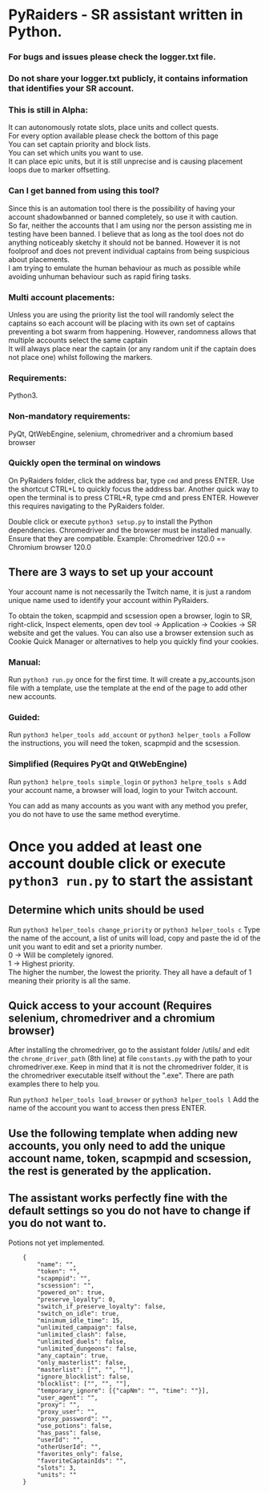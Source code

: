 # PyRaiders - SR assistant written in Python.

### For bugs and issues please check the logger.txt file.
### Do not share your logger.txt publicly, it contains information that identifies your SR account.

### This is still in Alpha:
It can autonomously rotate slots, place units and collect quests.<br>
For every option available please check the bottom of this page<br>
You can set captain priority and block lists.<br>
You can set which units you want to use.<br>
It can place epic units, but it is still unprecise and is causing placement loops due to marker offsetting.<br>

### Can I get banned from using this tool?
Since this is an automation tool there is the possibility of having your account shadowbanned or banned completely, so use it with caution.<br>
So far, neither the accounts that I am using nor the person assisting me in testing have been banned. I believe that as long as the tool does not do anything noticeably sketchy it should not be banned. However it is not foolproof and does not prevent individual captains from being suspicious about placements.<br>
I am trying to emulate the human behaviour as much as possible while avoiding unhuman behaviour such as rapid firing tasks.

### Multi account placements:
Unless you are using the priority list the tool will randomly select the captains so each account will be placing with its own set of captains preventing a bot swarm from happening. However, randomness allows that multiple accounts select the same captain <br>
It will always place near the captain (or any random unit if the captain does not place one) whilst following the markers.

### Requirements:
Python3.

### Non-mandatory requirements:
PyQt, QtWebEngine, selenium, chromedriver and a chromium based browser

### Quickly open the terminal on windows
On PyRaiders folder, click the address bar, type ```cmd``` and press ENTER. Use the shortcut CTRL+L to quickly focus the address bar.
Another quick way to open the terminal is to press CTRL+R, type cmd and press ENTER. However this requires navigating to the PyRaiders folder.

Double click or execute ```python3 setup.py``` to install the Python dependencies.
Chromedriver and the browser must be installed manually. Ensure that they are compatible. Example: Chromedriver 120.0 == Chromium browser 120.0

## There are 3 ways to set up your account
Your account name is not necessarily the Twitch name, it is just a random unique name used to identify your account within PyRaiders.

To obtain the token, scapmpid and scsession open a browser, login to SR, right-click, Inspect elements, open dev tool -> Application -> Cookies -> SR website and get the values.
You can also use a browser extension such as Cookie Quick Manager or alternatives to help you quickly find your cookies.

### Manual: 
Run ```python3 run.py``` once for the first time. It will create a py_accounts.json file with a template, use the template at the end of the page to add other new accounts.

### Guided:
Run ```python3 helper_tools add_account``` or ```python3 helper_tools a```
Follow the instructions, you will need the token, scapmpid and the scsession.

### Simplified (Requires PyQt and QtWebEngine)
Run ```python3 helpre_tools simple_login``` or ```python3 helpre_tools s```
Add your account name, a browser will load, login to your Twitch account.

You can add as many accounts as you want with any method you prefer, you do not have to use the same method everytime.

# Once you added at least one account double click or execute ```python3 run.py``` to start the assistant

## Determine which units should be used 
Run ```python3 helper_tools change_priority``` or ```python3 helper_tools c```
Type the name of the account, a list of units will load, copy and paste the id of the unit you want to edit and set a priority number.<br>
0 -> Will be completely ignored.<br>
1 -> Highest priority.<br>
The higher the number, the lowest the priority. They all have a default of 1 meaning their priority is all the same.

## Quick access to your account (Requires selenium, chromedriver and a chromium browser)
After installing the chromedriver, go to the assistant folder /utils/ and edit the ```chrome_driver_path``` (8th line) at file ```constants.py``` with the path to your chromedriver.exe. Keep in mind that it is not the chromedriver folder, it is the chromedriver executable itself without the ".exe". There are path examples there to help you.

Run ```python3 helper_tools load_browser``` or ```python3 helper_tools l```
Add the name of the account you want to access then press ENTER.

## Use the following template when adding new accounts, you only need to add the unique account name, token, scapmpid and scsession, the rest is generated by the application.
## The assistant works perfectly fine with the default settings so you do not have to change if you do not want to.
Potions not yet implemented.
```
    {
        "name": "",
        "token": "",
        "scapmpid": "",
        "scsession": "",
        "powered_on": true,
        "preserve_loyalty": 0,
        "switch_if_preserve_loyalty": false,
        "switch_on_idle": true,
        "minimum_idle_time": 15,
        "unlimited_campaign": false,
        "unlimited_clash": false,
        "unlimited_duels": false,
        "unlimited_dungeons": false,
        "any_captain": true,
        "only_masterlist": false,
        "masterlist": ["", "", ""],
        "ignore_blocklist": false,
        "blocklist": ["", "", ""],
        "temporary_ignore": [{"capNm": "", "time": ""}],
        "user_agent": "",
        "proxy": "",
        "proxy_user": "",
        "proxy_password": "",
        "use_potions": false,
        "has_pass": false,
        "userId": "",
        "otherUserId": "",
        "favorites_only": false,
        "favoriteCaptainIds": "",
        "slots": 3,
        "units": ""
    }
```
